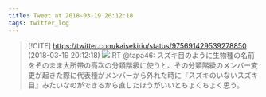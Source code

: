 ```yaml
---
title: Tweet at 2018-03-19 20:12:18
tags: twitter_log
---
```


> [!CITE] https://twitter.com/kaisekiriu/status/975691429539278850 (2018-03-19 20:12:18)
> ![](https://twitter.com/kaisekiriu/status/975691429539278850)
> RT @tapa46: スズキ目のように生物種の名前をそのまま大所帯の高次の分類階級に使うと、その分類階級のメンバー変更が起きた際に代表種がメンバーから外れた時に『スズキのいないスズキ目』みたいなのができるから直したほうがいいとちょくちょく思う。
